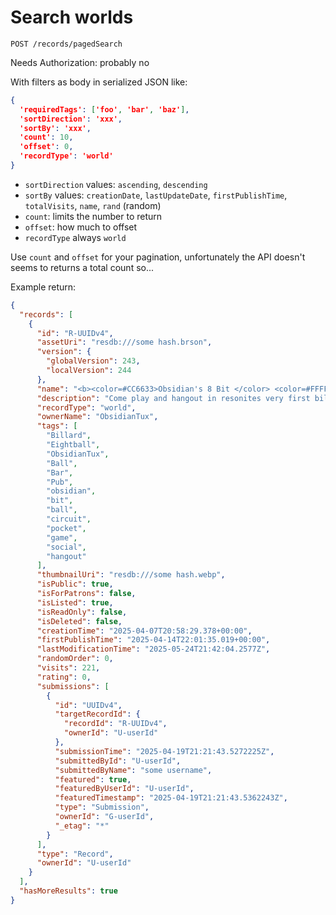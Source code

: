 # Search worlds
`POST /records/pagedSearch`

Needs Authorization: probably no

With filters as body in serialized JSON like:

```json
{
  'requiredTags': ['foo', 'bar', 'baz'],
  'sortDirection': 'xxx',
  'sortBy': 'xxx',
  'count': 10,
  'offset': 0,
  'recordType': 'world'
}
```

- `sortDirection` values: `ascending`, `descending`
- `sortBy` values: `creationDate`, `lastUpdateDate`, `firstPublishTime`, `totalVisits`, `name`, `rand` (random)
- `count`: limits the number to return
- `offset`: how much to offset
- `recordType` always `world`

Use `count` and `offset` for your pagination, unfortunately the API doesn't seems to returns a total count so...

Example return:
```json
{
  "records": [
    {
      "id": "R-UUIDv4",
      "assetUri": "resdb:///some hash.brson",
      "version": {
        "globalVersion": 243,
        "localVersion": 244
      },
      "name": "<b><color=#CC6633>Obsidian's 8 Bit </color> <color=#FFFFFF>8 Ball</color> <color=#FFFFFF>Pocket 🎱</color></b>",
      "description": "Come play and hangout in resonites very first billiard bar!",
      "recordType": "world",
      "ownerName": "ObsidianTux",
      "tags": [
        "Billard",
        "Eightball",
        "ObsidianTux",
        "Ball",
        "Bar",
        "Pub",
        "obsidian",
        "bit",
        "ball",
        "circuit",
        "pocket",
        "game",
        "social",
        "hangout"
      ],
      "thumbnailUri": "resdb:///some hash.webp",
      "isPublic": true,
      "isForPatrons": false,
      "isListed": true,
      "isReadOnly": false,
      "isDeleted": false,
      "creationTime": "2025-04-07T20:58:29.378+00:00",
      "firstPublishTime": "2025-04-14T22:01:35.019+00:00",
      "lastModificationTime": "2025-05-24T21:42:04.2577Z",
      "randomOrder": 0,
      "visits": 221,
      "rating": 0,
      "submissions": [
        {
          "id": "UUIDv4",
          "targetRecordId": {
            "recordId": "R-UUIDv4",
            "ownerId": "U-userId"
          },
          "submissionTime": "2025-04-19T21:21:43.5272225Z",
          "submittedById": "U-userId",
          "submittedByName": "some username",
          "featured": true,
          "featuredByUserId": "U-userId",
          "featuredTimestamp": "2025-04-19T21:21:43.5362243Z",
          "type": "Submission",
          "ownerId": "G-userId",
          "_etag": "*"
        }
      ],
      "type": "Record",
      "ownerId": "U-userId"
    }
  ],
  "hasMoreResults": true
}
```